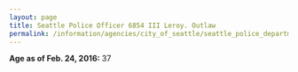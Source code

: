 ```yaml
---
layout: page
title: Seattle Police Officer 6854 III Leroy. Outlaw
permalink: /information/agencies/city_of_seattle/seattle_police_department/copbook/6854/
---
```


**Age as of Feb. 24, 2016:** 37
